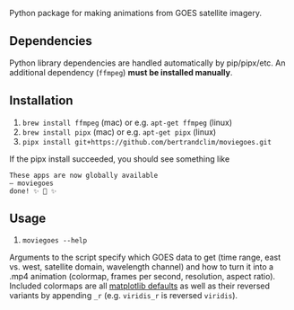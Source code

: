 Python package for making animations from GOES satellite imagery.

## Dependencies
Python library dependencies are handled automatically by pip/pipx/etc. An additional dependency (`ffmpeg`) __must be installed manually__.

## Installation
1. `brew install ffmpeg` (mac) or e.g. `apt-get ffmpeg` (linux)
2. `brew install pipx` (mac) or e.g. `apt-get pipx` (linux)
3. `pipx install git+https://github.com/bertrandclim/moviegoes.git`

If the pipx install succeeded, you should see something like
```
These apps are now globally available
— moviegoes
done! ✨ 🌟 ✨
```

## Usage
1. `moviegoes --help`

Arguments to the script specify which GOES data to get (time range, east vs. west, satellite domain, wavelength channel) and how to turn it into a .mp4 animation (colormap, frames per second, resolution, aspect ratio). Included colormaps are all [matplotlib defaults](https://matplotlib.org/stable/users/explain/colors/colormaps.html) as well as their reversed variants by appending `_r` (e.g. `viridis_r` is reversed `viridis`).
